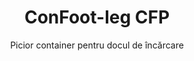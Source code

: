 ---
title: "ConFoot-leg CFP"
subtitle: "Picior container pentru docul de încărcare"
mainImage: "/images/products/confoot-leg-cfp-main.jpg"
gallery:
  - "/images/products/confoot-leg-cfp-1.jpg"
  - "/images/products/confoot-leg-cfp-2.jpg"
  - "/images/products/confoot-leg-cfp-3.jpg"
shortDescription: "ConFoot-leg CFP este proiectat pentru docuri de încărcare, permițând containerului să fie fixat la andoc și ușilor să se deschidă complet pe laterale."
technicalDescription: "Modelul CFP permite încărcarea produselor direct din producție în container, fără depozitare intermediară, iar nicio altă echipare pentru manipularea containerelor nu este necesară."
videoID: "da7h7VgJHgs"
specifications:
  - name: "Greutate"
    value: "24 kg per picior"
  - name: "Capacitate de încărcare"
    value: "30 tone"
  - name: "Interval de reglare"
    value: "de la 1.043 mm până la 1.448 mm"
  - name: "Material"
    value: "Oțel de înaltă calitate"
price: "3.500 EUR"
priceVAT: "4.235 EUR"
pricingNotes: "Discounturi pentru volume sunt disponibile. Contactați echipa noastră de vânzări pentru detalii."
buyLink: "/contact"
howToUse: |
  1. Poziționați piciorul CFP la turnarea colțului containerului
  2. Angajați mecanismul de blocare
  3. Reglați înălțimea, dacă este necesar, în intervalul de la 1.043 mm la 1.448 mm
  4. Asigurați fixarea containerului la docul de încărcare
  5. Deschideți ușile containerului complet, pe laterale
  6. Încărcați produsele direct din producție în container
benefits:
  - title: "Integrarea cu docul de încărcare"
    description: "Permite fixarea containerului la doc, permițându-i ușilor să se deschidă complet pe laterale"
  - title: "Încărcare directă"
    description: "Produsele pot fi încărcate direct din producție în container, fără depozitare intermediară"
  - title: "Fără echipamente suplimentare"
    description: "Nicio altă echipare pentru manipularea containerelor nu este necesară pentru operațiunile de încărcare"
  - title: "Eficiența remorcii"
    description: "Eliberează remorca pentru alte sarcini în timp ce containerul rămâne la docul de încărcare"
  - title: "Spațiu suplimentar de stocare"
    description: "Containerele pot fi folosite ca spațiu suplimentar de depozitare atunci când nu sunt în tranzit"
  - title: "Mobilitate imediată"
    description: "Containerele sunt întotdeauna pregătite de mutare - pur și simplu conduceți remorca sub container pentru a continua transportul"
articleContent: |
  ## Ce este ConFoot-leg CFP?

  ConFoot-leg CFP este un sistem specializat de picioare pentru containere, proiectat special pentru operațiunile docurilor de încărcare. Modelul CFP permite fixarea containerelor la docuri de încărcare, permițând ușilor să se deschidă complet pe laterale, creând o integrare perfectă între container și instalație. Această soluție inovatoare transformă containerele de transport într-o extensie eficientă a docului de încărcare, eliminând necesitatea depozitării intermediare și a echipamentelor suplimentare de manipulare.

  ## Beneficii cheie pentru operațiunile docului de încărcare

  ConFoot-leg CFP oferă avantaje operaționale semnificative pentru afacerile care încarcă și descarcă containere de transport în mod regulat. Prin fixarea containerelor direct la docul de încărcare, puteți elibera remorci pentru alte sarcini, optimizând utilizarea flotei și reducând timpii de așteptare. Produsele pot fi încărcate direct din producție în container, fără depozitare intermediară, simplificând procesul logistic și reducând costurile de manipulare.

  În plus, containerele echipate cu picioare CFP pot servi drept spațiu suplimentar de depozitare flexibil atunci când nu sunt în tranzit. Acestea rămân mereu pregătite de transport - pur și simplu conduceți remorca sub container și transportul continuă. Această versatilitate face din CFP o soluție ideală pentru afacerile care doresc să își îmbunătățească eficiența docului de încărcare și capacitatea de stocare.

  ## Cum funcționează

  ConFoot-leg CFP se atașează în siguranță la turnările colțurilor containerului, oferind suport stabil în timp ce containerul este poziționat la docul de încărcare. Picioarele au un interval de reglare de la 1.043 mm la 1.448 mm, permițând o aliniere precisă cu diferite înălțimi ale docului de încărcare. Fiecare picior cântărește 24 kg, ceea ce îi face ușor de manevrat de către operatori, în timp ce sistemul oferă o capacitate de încărcare substanțială de 30 de tone.

  Procesul de instalare este simplu:
  1. Poziționați picioarele CFP la turnările colțurilor containerului
  2. Angajați mecanismul de blocare pentru a fixa picioarele
  3. Reglați înălțimea conform necesității pentru aliniere cu docul de încărcare
  4. Asigurați fixarea containerului la doc
  5. Deschideți ușile containerului complet, pe laterale
  6. Începeți încărcarea direct din producție în container

  Odată ce încărcarea este completă, containerul rămâne pregătit pentru transport. Când este disponibilă o remorcă, aceasta poate fi pur și simplu condusă sub container, picioarele îndepărtate, iar călătoria continuată fără pași intermediari de manipulare.

  ## Aplicații ale ConFoot-leg CFP

  ### Facilități de producție
  Facilitățile de producție beneficiază semnificativ de capacitatea CFP de a crea o extensie perfectă a zonei de producție. Prin poziționarea containerelor direct la docurile de încărcare, produsele pot fi transferate direct de pe linia de producție în containere de transport, eliminând depozitarea intermediară și reducând costurile de manipulare. Această abordare de încărcare directă minimizează riscul de deteriorare și simplifică procesul logistic.

  ### Centre de distribuție
  Pentru centrele de distribuție, CFP oferă o flexibilitate valoroasă în operațiunile de încărcare. Containerele pot fi poziționate la docurile de încărcare pentru perioade extinse, permițând o încărcare eficientă pe măsură ce produsele devin disponibile. Această abordare reduce presiunea de a încărca containerele în intervale de timp strânse, când remorcile sunt în așteptare, optimizând atât utilizarea forței de muncă, cât și a resurselor de transport.

  ### Operațiuni de retail
  Afacerile de retail pot utiliza containerele echipate cu CFP ca spațiu suplimentar de depozitare flexibil în perioadele de vârf. Containerele pot fi poziționate la docurile de încărcare pentru primirea directă a mărfurilor, apoi mutate în zonele de depozitare când sunt pline. Această abordare oferă o capacitate suplimentară cost-eficientă fără a necesita extinderea permanentă a facilităților.

  ### Companii de transport
  Companiile de transport beneficiază de o utilizare îmbunătățită a flotei datorită sistemului CFP. Remorcile pot lăsa containerele la locația clienților și pot continua imediat la următoarea misiune, în loc să aștepte operațiunile de încărcare/descărcare. Această eficiență poate crește semnificativ capacitatea productivă a flotelor existente de remorci.

  ## Specificații tehnice

  - **Capacitate de încărcare**: 30 tone
  - **Greutate**: 24 kg per picior
  - **Interval de reglare**: de la 1.043 mm la 1.448 mm
  - **Material**: Oțel de înaltă calitate cu finisaj durabil
  - **Compatibilitate**: Turnări standard pentru colțurile containerelor de transport

  ConFoot-leg CFP reprezintă o soluție inovatoare pentru operațiunile docurilor de încărcare, oferind afacerilor o modalitate de a optimiza procesele logistice, de a îmbunătăți utilizarea resurselor și de a crea o capacitate suplimentară flexibilă de depozitare. Prin permiterea încărcării directe din producție în containere și eliberarea remorcilor pentru alte sarcini, CFP ajută afacerile să atingă o eficiență și rentabilitate costurilor sporite în operațiunile de manipulare a containerelor.
---